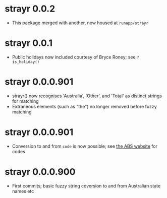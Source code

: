 # strayr 0.0.2
* This package merged with another, now housed at `runapp/strayr`

# strayr 0.0.1
* Public holidays now included courtesy of Bryce Roney; see `?is_holiday()`

# strayr 0.0.0.901
* strayr() now recognises 'Australia', 'Other', and 'Total' as distinct strings for matching
* Extraneous elements (such as "the") no longer removed before fuzzy matching

# strayr 0.0.0.901

* Conversion to and from `code` is now possible; see [the ABS website](https://www.abs.gov.au/ausstats/abs@.nsf/Lookup/by%20Subject/1270.0.55.001~July%202016~Main%20Features~Australia%20(AUS)%20and%20State%20%7C%20Territory%20(S%7CT)~10017) for codes

# strayr 0.0.0.900

* First commits; basic fuzzy string coversion to and from Australian state names etc
